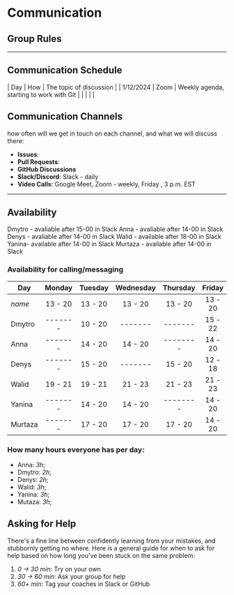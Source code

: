<!--
    this template is for inspiration, feel free to change it however you like!

    Careful! be sure to protect your privacy when filling out this document
        everything you write here will be public
        so share only what you are comfortable sharing online
        you can share the rest in confidence with you group by another channel
-->

# Communication

## Group Rules

<!-- any general rules you'd like to set for your group? -->

---

## Communication Schedule

|    Day    |  How |         The topic of discussion          |
| 1/12/2024 | Zoom | Weekly agenda, starting to work with Git |
|           |      |                                          |

## Communication Channels

how often will we get in touch on each channel, and what we will discuss there:

- **Issues**:
- **Pull Requests**:
- **GitHub Discussions**
- **Slack/Discord**: Slack - daily
- **Video Calls**: Google Meet, Zoom - weekly, Friday , 3 p.m. EST

---

## Availability

Dmytro - avaliable after 15-00 in Slack
Anna - avaliable after 14-00 in Slack
Denys - avaliable after 14-00 in Slack
Walid - available after 18-00 in Slack
Yanina- available after 14-00 in Slack
Murtaza - available after 14-00 in Slack
### Availability for calling/messaging

| Day    | Monday  | Tuesday | Wednesday | Thursday | Friday  | Saturday | Sunday  |
| ------ | :-----: | :-----: | :-------: | :------: | :-----: | :------: | :-----: |
| _name_ | 13 - 20 | 13 - 20 |  13 - 20  | 13 - 20  | 13 - 20 | 13 - 20  | 13 - 20 |
| Dmytro | ------- | 10 - 20 |  -------  | -------  | 15 - 22 | -------  | ------- |
| Anna   | ------- | 14 - 20 |  14 - 20  | -------- | 14 - 20 | 13 - 20  | ------- |
| Denys  | ------- | 15 - 20 |  -------  | 15 - 20  | 12 - 18 | -------  | ------- |
| Walid  | 19 - 21 | 19 - 21 |  21 - 23  | 21 - 23  | 21 - 23 | 10 - 16  | 10 - 16 |
|Yanina  | ------- | 14 - 20 |  14 - 20  | -------- | 14 - 20 | -------  | ------- |
|Murtaza | ------- | 17 - 20 |  17 - 20  | 17 - 20  | 14 - 20 | 17 - 20  | 17 - 20 |


### How many hours everyone has per day:


- Anna: _3h_;
- Dmytro: _2h_;
- Denys: _2h_;
- Walid: _3h_;
- Yanina: _3h_;
- Mutaza: _3h_;
## Asking for Help

There's a fine line between confidently learning from your mistakes, and
stubbornly getting no where. Here is a general guide for when to ask for help
based on how long you've been stuck on the same problem:

1. _0 -> 30 min_: Try on your own
2. _30 -> 60 min_: Ask your group for help
3. _60+ min_: Tag your coaches in Slack or GitHub
